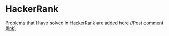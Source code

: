 # HackerRank
Problems that I have solved in <a href="https://www.hackerrank.com" class="button">HackerRank</a> are added here
//<a href="#" class="button">Post comment (link)</a>
